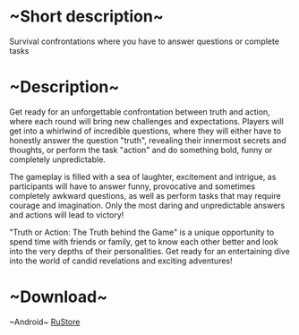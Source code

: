 <h1>~Short description~</h1>
Survival confrontations where you have to answer questions or complete tasks
<h1>~Description~</h1>
Get ready for an unforgettable confrontation between truth and action, where each round will bring new challenges and expectations. Players will get into a whirlwind of incredible questions, where they will either have to honestly answer the question "truth", revealing their innermost secrets and thoughts, or perform the task "action" and do something bold, funny or completely unpredictable.

The gameplay is filled with a sea of laughter, excitement and intrigue, as participants will have to answer funny, provocative and sometimes completely awkward questions, as well as perform tasks that may require courage and imagination. Only the most daring and unpredictable answers and actions will lead to victory!

"Truth or Action: The Truth behind the Game" is a unique opportunity to spend time with friends or family, get to know each other better and look into the very depths of their personalities. Get ready for an entertaining dive into the world of candid revelations and exciting adventures!
<h1>~Download~</h1>
~Android~
<a href='https://apps.rustore.ru/app/com.efedotov.pravda_or_deistvie?utm_source=rustore_inner'>RuStore</a>
